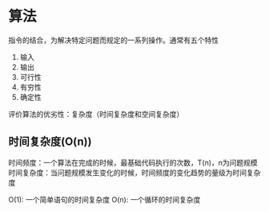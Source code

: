 # 算法

指令的结合，为解决特定问题而规定的一系列操作。通常有五个特性

1. 输入
2. 输出
3. 可行性
4. 有穷性
5. 确定性

评价算法的优劣性：复杂度（时间复杂度和空间复杂度）

## 时间复杂度(O(n))

时间频度：一个算法在完成的时候，最基础代码执行的次数，T(n)，n为问题规模
时间复杂度：当问题规模发生变化的时候，时间频度的变化趋势的量级为时间复杂度

O(1): 一个简单语句的时间复杂度
O(n): 一个循环的时间复杂度

